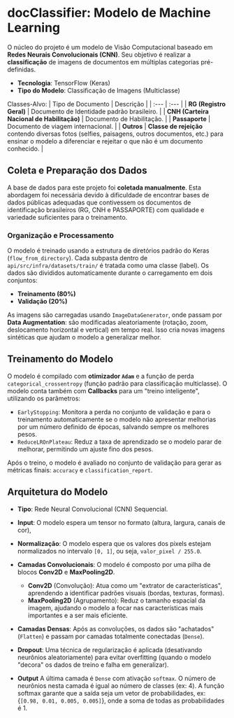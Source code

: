 # docClassifier: Modelo de Machine Learning

O núcleo do projeto é um modelo de Visão Computacional baseado em **Redes Neurais Convolucionais (CNN)**. Seu objetivo é realizar a **classificação** de imagens de documentos em múltiplas categorias pré-definidas.

* **Tecnologia**: TensorFlow (Keras)
* **Tipo do Modelo**: Classificação de Imagens (Multiclasse)

Classes-Alvo: 
| Tipo de Documento | Descrição |
| :--- | :--- |
| **RG (Registro Geral)** | Documento de Identidade padrão brasileiro. |
| **CNH (Carteira Nacional de Habilitação)** | Documento de Habilitação. |
| **Passaporte** | Documento de viagem internacional. |
| **Outros** | **Classe de rejeição** contendo diversas fotos (selfies, paisagens, outros documentos, etc.) para ensinar o modelo a diferenciar e rejeitar o que não é um documento conhecido. |


## Coleta e Preparação dos Dados

A base de dados para este projeto foi **coletada manualmente**. Esta abordagem foi necessária devido à dificuldade de encontrar bases de dados públicas adequadas que contivessem os documentos de identificação brasileiros (RG, CNH e PASSAPORTE) com qualidade e variedade suficientes para o treinamento.


### Organização e Processamento

O modelo é treinado usando a estrutura de diretórios padrão do Keras (`flow_from_directory`). Cada subpasta dentro de `api/src/infra/datasets/train/` é tratada como uma classe (label). Os dados são divididos automaticamente durante o carregamento em dois conjuntos: 
* **Treinamento (80%)**
* **Validação (20%)**

As imagens são carregadas usando `ImageDataGenerator`, onde passam por **Data Augmentation**: são modificadas aleatoriamente (rotação, zoom, deslocamento horizontal e vertical) em tempo real. Isso cria novas imagens sintéticas que ajudam o modelo a generalizar melhor.


## Treinamento do Modelo

O modelo é compilado com **otimizador `Adam`** e a função de perda `categorical_crossentropy` (função padrão para classificação multiclasse). O modelo conta também com **Callbacks** para um "treino inteligente", utilizando os parâmetros:
* `EarlyStopping`: Monitora a perda no conjunto de validação e para o treinamento automaticamente se o modelo não apresentar melhorias por um número definido de épocas, salvando sempre os melhores pesos.
* `ReduceLROnPlateau`: Reduz a taxa de aprendizado se o modelo parar de melhorar, permitindo um ajuste fino dos pesos.

Após o treino, o modelo é avaliado no conjunto de validação para gerar as métricas finais: `accuracy` e `classification_report`. 


## Arquitetura do Modelo

* **Tipo**: Rede Neural Convolucional (CNN) Sequencial.

* **Input**: O modelo espera um tensor no formato (altura, largura, canais de cor),

* **Normalização**: O modelo espera que os valores dos pixels estejam normalizados no intervalo `[0, 1]`, ou seja, `valor_pixel / 255.0`.

* **Camadas Convolucionais**: O modelo é composto por uma pilha de blocos **Conv2D** e **MaxPooling2D**.
    * **Conv2D** (Convolução): Atua como um "extrator de características", aprendendo a identificar padrões visuais (bordas, texturas, formas).
    * **MaxPooling2D** (Agrupamento): Reduz o tamanho espacial da imagem, ajudando o modelo a focar nas características mais importantes e a ser mais eficiente.

* **Camadas Densas**: Após as convoluções, os dados são "achatados" (`Flatten`) e passam por camadas totalmente conectadas (`Dense`).

* **Dropout**: Uma técnica de regularização é aplicada (desativando neurônios aleatoriamente) para evitar overfitting (quando o modelo "decora" os dados de treino e falha em generalizar).

* **Output**  A última camada é `Dense` com ativação `softmax`. O número de neurônios nesta camada é igual ao número de classes (ex: 4). A função softmax garante que a saída seja um vetor de probabilidades, ex: {`[0.98, 0.01, 0.005, 0.005]`}, onde a soma de todas as probabilidades é 1.